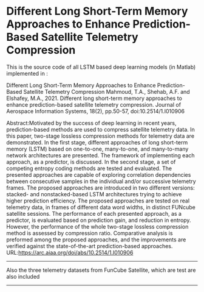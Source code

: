 # Different Long Short-Term Memory Approaches to Enhance Prediction-Based Satellite Telemetry Compression


This is the source code of all LSTM based deep learning models (in Matlab) implemented in :

Different Long Short-Term Memory Approaches to Enhance Prediction-Based Satellite Telemetry Compression
Mahmoud, T.A., Shehab, A.F. and Elshafey, M.A., 2021. Different long short-term memory approaches to enhance prediction-based satellite telemetry compression. Journal of Aerospace Information Systems, 18(2), pp.50-57, doi:10.2514/1.I010906

Abstract:Motivated by the success of deep learning in recent years, prediction-based methods are used to compress satellite telemetry data. In this paper, two-stage lossless compression methods for telemetry data are demonstrated. In the first stage, different approaches of long short-term memory (LSTM) based on one-to-one, many-to-one, and many-to-many network architectures are presented. The framework of implementing each approach, as a predictor, is discussed. In the second stage, a set of competing entropy coding methods are tested and evaluated. The presented approaches are capable of exploring correlation dependencies between consecutive samples in the individual and/or successive telemetry frames. The proposed approaches are introduced in two different versions: stacked- and nonstacked-based LSTM architectures trying to achieve higher prediction efficiency. The proposed approaches are tested on real telemetry data, in frames of different data word widths, in distinct FUNcube satellite sessions. The performance of each presented approach, as a predictor, is evaluated based on prediction gain, and reduction in entropy. However, the performance of the whole two-stage lossless compression method is assessed by compression ratio. Comparative analysis is preformed among the proposed approaches, and the improvements are verified against the state-of-the-art prediction-based approaches.
URL:https://arc.aiaa.org/doi/abs/10.2514/1.I010906

***********************************************************************************************************************************************************
Also the three telemetry datasets from FunCube Satellite, which are test are also included

************************************************************************************************************************************************************


